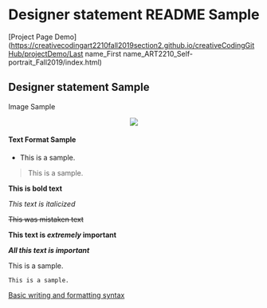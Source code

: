 # Designer statement README Sample

[Project Page Demo](https://creativecodingart2210fall2019section2.github.io/creativeCodingGitHub/projectDemo/Last name_First name_ART2210_Self-portrait_Fall2019/index.html)


## Designer statement Sample


Image Sample
<div align=center>
    
![](https://github.com/creativeCodingART2210Fall2019Section2/creativeCodingSyllabus/raw/master/gettingStarted/img/p5jsImages.png)

<div align=left>
<p>   

#### Text Format Sample

* This is a sample.

> This is a sample.

**This is bold text**

*This text is italicized*

~~This was mistaken text~~

**This text is _extremely_ important**	

***All this text is important***

This is a sample.

    This is a sample.
    
[Basic writing and formatting syntax](https://help.github.com/en/articles/basic-writing-and-formatting-syntax)
